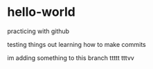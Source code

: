 # hello-world
practicing with github


testing things out
learning how to make commits

im adding something to this branch
ttttt 
tttvv

